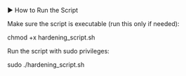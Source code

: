 ▶️ How to Run the Script

Make sure the script is executable (run this only if needed):

chmod +x hardening_script.sh

Run the script with sudo privileges:

sudo ./hardening_script.sh
